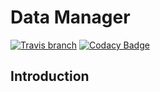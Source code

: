 # Data Manager
[![Travis branch](https://img.shields.io/travis/aiotrc/dm/master.svg?style=flat-square)](https://travis-ci.org/aiotrc/dm)
[![Codacy Badge](https://img.shields.io/codacy/grade/2cda8cad3c7b46879da2544c1057c91f)](https://www.codacy.com/app/1995parham/dm?utm_source=github.com&amp;utm_medium=referral&amp;utm_content=aiotrc/dm&amp;utm_campaign=Badge_Grade)

## Introduction
